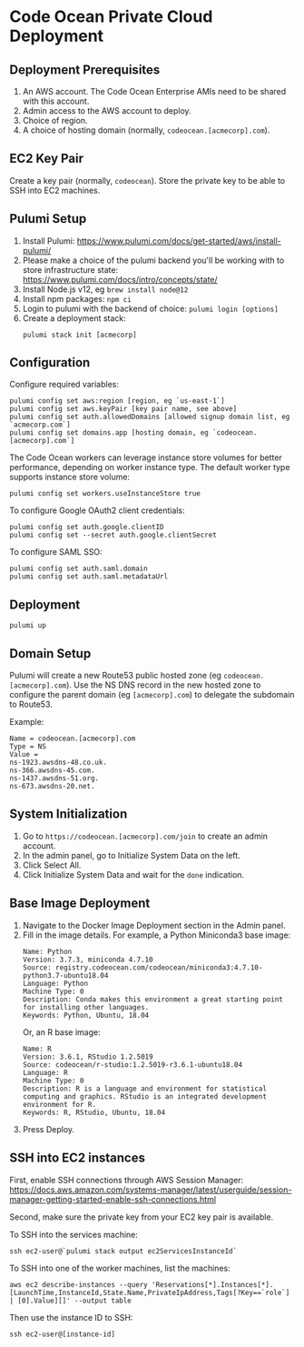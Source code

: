 # Code Ocean Private Cloud Deployment

## Deployment Prerequisites

1. An AWS account. The Code Ocean Enterprise AMIs need to be shared with this account.
1. Admin access to the AWS account to deploy.
1. Choice of region.
1. A choice of hosting domain (normally, `codeocean.[acmecorp].com`).

## EC2 Key Pair

Create a key pair (normally, `codeocean`). Store the private key to be able to SSH into EC2 machines.

## Pulumi Setup

1. Install Pulumi: https://www.pulumi.com/docs/get-started/aws/install-pulumi/
1. Please make a choice of the pulumi backend you'll be working with to store infrastructure state:
https://www.pulumi.com/docs/intro/concepts/state/
1. Install Node.js v12, eg `brew install node@12`
1. Install npm packages: `npm ci`
1. Login to pulumi with the backend of choice: `pulumi login [options]`
1. Create a deployment stack:
    ```
    pulumi stack init [acmecorp]
    ```

## Configuration

Configure required variables:
```
pulumi config set aws:region [region, eg `us-east-1`]
pulumi config set aws.keyPair [key pair name, see above]
pulumi config set auth.allowedDomains [allowed signup domain list, eg `acmecorp.com`]
pulumi config set domains.app [hosting domain, eg `codeocean.[acmecorp].com`]
```

The Code Ocean workers can leverage instance store volumes for better performance, depending on worker instance type. The default worker type supports instance store volume:
```
pulumi config set workers.useInstanceStore true
```

To configure Google OAuth2 client credentials:
```
pulumi config set auth.google.clientID
pulumi config set --secret auth.google.clientSecret
```

To configure SAML SSO:
```
pulumi config set auth.saml.domain
pulumi config set auth.saml.metadataUrl
```

## Deployment

```
pulumi up
```

## Domain Setup

Pulumi will create a new Route53 public hosted zone (eg `codeocean.[acmecorp].com`).
Use the NS DNS record in the new hosted zone to configure the parent domain (eg `[acmecorp].com`) to
delegate the subdomain to Route53.

Example:
```
Name = codeocean.[acmecorp].com
Type = NS
Value =
ns-1923.awsdns-48.co.uk.
ns-366.awsdns-45.com.
ns-1437.awsdns-51.org.
ns-673.awsdns-20.net.
```

## System Initialization

1. Go to `https://codeocean.[acmecorp].com/join` to create an admin account.
1. In the admin panel, go to Initialize System Data on the left.
1. Click Select All.
1. Click Initialize System Data and wait for the `done` indication.

## Base Image Deployment

1. Navigate to the Docker Image Deployment section in the Admin panel.
1. Fill in the image details. For example, a Python Miniconda3 base image:
    ```
    Name: Python
    Version: 3.7.3, miniconda 4.7.10
    Source: registry.codeocean.com/codeocean/miniconda3:4.7.10-python3.7-ubuntu18.04
    Language: Python
    Machine Type: 0
    Description: Conda makes this environment a great starting point for installing other languages.
    Keywords: Python, Ubuntu, 18.04
    ```
    Or, an R base image:
    ```
    Name: R
    Version: 3.6.1, RStudio 1.2.5019
    Source: codeocean/r-studio:1.2.5019-r3.6.1-ubuntu18.04
    Language: R
    Machine Type: 0
    Description: R is a language and environment for statistical computing and graphics. RStudio is an integrated development environment for R.
    Keywords: R, RStudio, Ubuntu, 18.04
    ```
1. Press Deploy.

## SSH into EC2 instances

First, enable SSH connections through AWS Session Manager:
https://docs.aws.amazon.com/systems-manager/latest/userguide/session-manager-getting-started-enable-ssh-connections.html

Second, make sure the private key from your EC2 key pair is available.

To SSH into the services machine:
```
ssh ec2-user@`pulumi stack output ec2ServicesInstanceId`
```

To SSH into one of the worker machines, list the machines:
```
aws ec2 describe-instances --query 'Reservations[*].Instances[*].[LaunchTime,InstanceId,State.Name,PrivateIpAddress,Tags[?Key==`role`] | [0].Value][]' --output table
```

Then use the instance ID to SSH:
```
ssh ec2-user@[instance-id]
```
